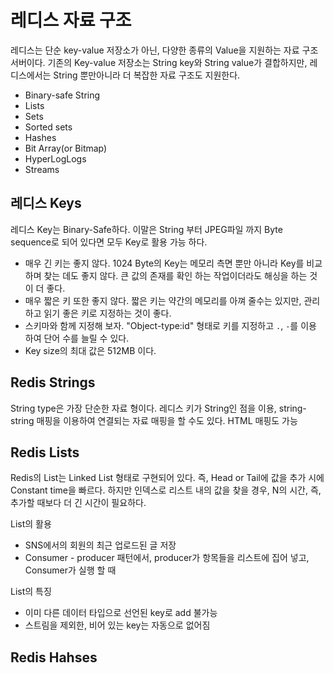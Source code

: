 # 레디스 자료 구조

레디스는 단순 key-value 저장소가 아닌, 다양한 종류의 Value을 지원하는 자료 구조 서버이다.
기존의 Key-value 저장소는 String key와 String value가 결합하지만, 
레디스에서는 String 뿐만아니라 더 복잡한 자료 구조도 지원한다.

- Binary-safe String
- Lists
- Sets
- Sorted sets
- Hashes
- Bit Array(or Bitmap)
- HyperLogLogs
- Streams
  
## 레디스 Keys

레디스 Key는 Binary-Safe하다. 이말은 String 부터 JPEG파일 까지 Byte sequence로 되어 있다면 모두 Key로 활용 가능 하다.

- 매우 긴 키는 좋지 않다. 1024 Byte의 Key는 메모리 측면 뿐만 아니라 Key를 비교하며 찾는 데도 좋지 않다. 큰 값의 존재를 확인 하는 작업이더라도 해싱을 하는 것이 더 좋다.
- 매우 짧은 키 또한 좋지 않다. 짧은 키는 약간의 메모리를 아껴 줄수는 있지만, 관리하고 읽기 좋은 키로 지정하는 것이 좋다.
- 스키마와 함께 지정해 보자. "Object-type:id" 형태로 키를 지정하고 `.`, `-`를 이용 하여 단어 수를 늘릴 수 있다.
- Key size의 최대 값은 512MB 이다.

## Redis Strings

String type은 가장 단순한 자료 형이다. 레디스 키가 String인 점을 이용, string-string 매핑을 이용하여 연결되는 자료 매핑을 할 수도 있다. HTML 매핑도 가능

## Redis Lists

Redis의 List는 Linked List 형태로 구현되어 있다. 즉, Head or Tail에 값을 추가 시에 Constant time을 빠르다.
하지만 인덱스로 리스트 내의 값을 찾을 경우, N의 시간, 즉, 추가할 때보다 더 긴 시간이 필요하다.

List의 활용

- SNS에서의 회원의 최근 업로드된 글 저장
- Consumer - producer 패턴에서, producer가 항목들을 리스트에 집어 넣고, Consumer가 실행 할 때

List의 특징

- 이미 다른 데이터 타입으로 선언된 key로 add 불가능
- 스트림을 제외한, 비어 있는 key는 자동으로 없어짐

## Redis Hahses

